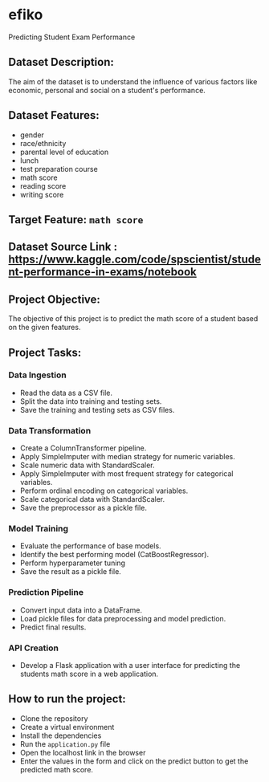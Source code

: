 # efiko
Predicting Student Exam Performance

## Dataset Description:
The aim of the dataset is to understand the influence of various factors like economic, personal and social on a student's performance.

## Dataset Features:
  - gender
  - race/ethnicity
  - parental level of education
  - lunch
  - test preparation course
  - math score
  - reading score
  - writing score

## Target Feature: `math score`

## Dataset Source Link : https://www.kaggle.com/code/spscientist/student-performance-in-exams/notebook

## Project Objective:
The objective of this project is to predict the math score of a student based on the given features.

## Project Tasks:

### Data Ingestion

- Read the data as a CSV file.
- Split the data into training and testing sets.
- Save the training and testing sets as CSV files.

### Data Transformation

- Create a ColumnTransformer pipeline.
- Apply SimpleImputer with median strategy for numeric variables.
- Scale numeric data with StandardScaler.
- Apply SimpleImputer with most frequent strategy for categorical variables.
- Perform ordinal encoding on categorical variables.
- Scale categorical data with StandardScaler.
- Save the preprocessor as a pickle file.

### Model Training

- Evaluate the performance of base models.
- Identify the best performing model (CatBoostRegressor).
- Perform hyperparameter tuning
- Save the result as a pickle file.

### Prediction Pipeline

- Convert input data into a DataFrame.
- Load pickle files for data preprocessing and model prediction.
- Predict final results.

### API Creation

- Develop a Flask application with a user interface for predicting the students math score in a web application.

## How to run the project:
- Clone the repository
- Create a virtual environment
- Install the dependencies
- Run the `application.py` file
- Open the localhost link in the browser
- Enter the values in the form and click on the predict button to get the predicted math score.
